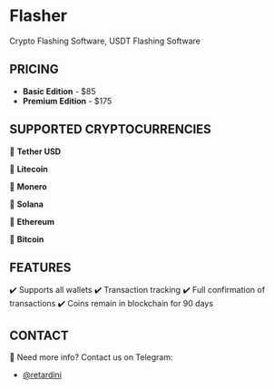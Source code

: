# Flasher
Crypto Flashing Software, USDT Flashing Software

## PRICING

- **Basic Edition** - $85
- **Premium Edition** - $175


## SUPPORTED CRYPTOCURRENCIES

💸 **Tether USD**

💸 **Litecoin**

💸 **Monero**

💸 **Solana**

💸 **Ethereum**

💸 **Bitcoin**


## FEATURES

✔️ Supports all wallets
✔️ Transaction tracking
✔️ Full confirmation of transactions
✔️ Coins remain in blockchain for 90 days

## CONTACT

🔗 Need more info? Contact us on Telegram:
- [@retardini](https://t.me/retardini)
